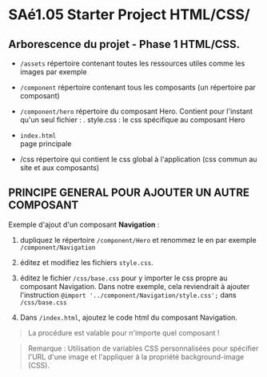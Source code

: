 # SAé1.05 Starter Project HTML/CSS/

## Arborescence du projet - Phase 1 HTML/CSS.

- `/assets`
  répertoire contenant toutes les ressources utiles comme les images par exemple

- `/component`
  répertoire contenant tous les composants (un répertoire par composant)

- `/component/hero`
  répertoire du composant Hero. Contient pour l'instant qu'un seul fichier :
  . style.css : le css spécifique au composant Hero
- `index.html`  
  page principale

- /css
  répertoire qui contient le css global à l'application (css commun au site et aux composants)

## PRINCIPE GENERAL POUR AJOUTER UN AUTRE COMPOSANT

Exemple d'ajout d'un composant **Navigation** :

1. dupliquez le répertoire `/component/Hero` et renommez le en par exemple `/component/Navigation`

2. éditez et modifiez les fichiers `style.css`.

3. éditez le fichier `/css/base.css` pour y importer le css propre au composant Navigation.
   Dans notre exemple, cela reviendrait à ajouter l'instruction `@import '../component/Navigation/style.css';` dans `/css/base.css`

4. Dans `/index.html`, ajoutez le code html du composant Navigation.

> La procédure est valable pour n'importe quel composant !

> Remarque : Utilisation de variables CSS personnalisées pour spécifier l'URL d'une image et l'appliquer à la propriété background-image (CSS).
